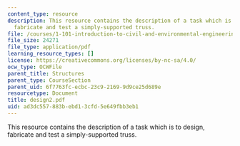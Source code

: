 ```yaml
---
content_type: resource
description: This resource contains the description of a task which is to design,
  fabricate and test a simply-supported truss.
file: /courses/1-101-introduction-to-civil-and-environmental-engineering-design-i-fall-2005/ad3dc557883bebd13cfd5e649fbb3eb1_design2.pdf
file_size: 24271
file_type: application/pdf
learning_resource_types: []
license: https://creativecommons.org/licenses/by-nc-sa/4.0/
ocw_type: OCWFile
parent_title: Structures
parent_type: CourseSection
parent_uid: 6f7763fc-ecbc-23c9-2169-9d9ce25d689e
resourcetype: Document
title: design2.pdf
uid: ad3dc557-883b-ebd1-3cfd-5e649fbb3eb1
---
```

This resource contains the description of a task which is to design, fabricate and test a simply-supported truss.